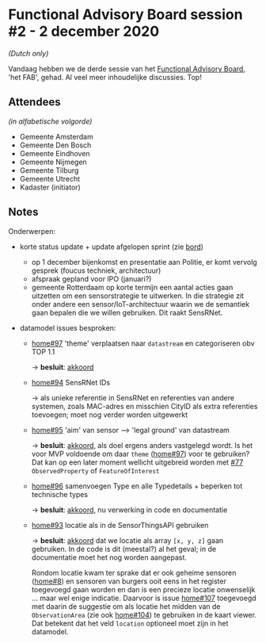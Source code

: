 # Functional Advisory Board session #2 - 2 december 2020

_(Dutch only)_

Vandaag hebben we de derde sessie van het [Functional Advisory Board](../docs/FAB.md), 'het FAB', gehad. Al veel meer inhoudelijke discussies. Top!

## Attendees

_(in alfabetische volgorde)_

- Gemeente Amsterdam
- Gemeente Den Bosch
- Gemeente Eindhoven
- Gemeente Nijmegen
- Gemeente Tilburg
- Gemeente Utrecht
- Kadaster (initiator)

## Notes

Onderwerpen:

- korte status update + update afgelopen sprint (zie [bord](https://github.com/orgs/kadaster-labs/projects/1))
  - op 1 december bijenkomst en presentatie aan Politie, er komt vervolg gesprek (foucus techniek, architectuur)
  - afspraak gepland voor IPO (januari?)
  - gemeente Rotterdaam op korte termijn een aantal acties gaan uitzetten om een sensorstrategie te uitwerken. In die strategie zit onder andere een sensor/IoT-architectuur    waarin we de semantiek gaan bepalen die we willen gebruiken. Dit raakt SensRNet. 
  
- datamodel issues besproken:

  - [home#97](https://github.com/kadaster-labs/sensrnet-home/issues/97) 'theme' verplaatsen naar `datastream` en categoriseren obv TOP 1.1
    
    -> **besluit**: [akkoord](https://github.com/kadaster-labs/sensrnet-home/issues/97#issuecomment-737089130)

  - [home#94](https://github.com/kadaster-labs/sensrnet-home/issues/94) SensRNet IDs
    
    -> als unieke referentie in SensRNet en referenties van andere systemen, zoals MAC-adres en misschien CityID als extra referenties toevoegen; moet nog verder worden uitgewerkt

  - [home#95](https://github.com/kadaster-labs/sensrnet-home/issues/95) 'aim' van sensor --> 'legal ground' van datastream
    
    -> **besluit**: [akkoord](https://github.com/kadaster-labs/sensrnet-home/issues/95#issuecomment-737095777), als doel ergens anders vastgelegd wordt. Is het voor MVP voldoende om daar `theme` ([home#97](https://github.com/kadaster-labs/sensrnet-home/issues/97)) voor te gebruiken? Dat kan op een later moment wellicht uitgebreid worden met [#77](https://github.com/kadaster-labs/sensrnet-home/issues/77) `ObservedProperty` of `FeatureOfInterest`

  - [home#96](https://github.com/kadaster-labs/sensrnet-home/issues/96) samenvoegen Type en alle Typedetails + beperken tot technische types
    
    -> **besluit**: [akkoord](https://github.com/kadaster-labs/sensrnet-home/issues/96#issuecomment-737093602), nu verwerking in code en documentatie

  - [home#93](https://github.com/kadaster-labs/sensrnet-home/issues/93) locatie als in de SensorThingsAPI gebruiken

    -> **besluit**: [akkoord](https://github.com/kadaster-labs/sensrnet-home/issues/93#issuecomment-737084803) dat we locatie als array `[x, y, z]` gaan gebruiken. In de code is dit (meestal?) al het geval; in de documentatie moet het nog worden aangepast.

    Rondom locatie kwam ter sprake dat er ook geheime sensoren ([home#8](https://github.com/kadaster-labs/sensrnet-home/issues/8)) en sensoren van burgers ooit eens in het register toegevoegd gaan worden en dan is een precieze locatie onwenselijk ... maar wel enige indicatie. Daarvoor is issue [home#107](https://github.com/kadaster-labs/sensrnet-home/issues/107) toegevoegd met daarin de suggestie om als locatie het midden van de `ObservationArea` (zie ook [home#104](https://github.com/kadaster-labs/sensrnet-home/issues/104)) te gebruiken in de kaart viewer. Dat betekent dat het veld `location` optioneel moet zijn in het datamodel.
